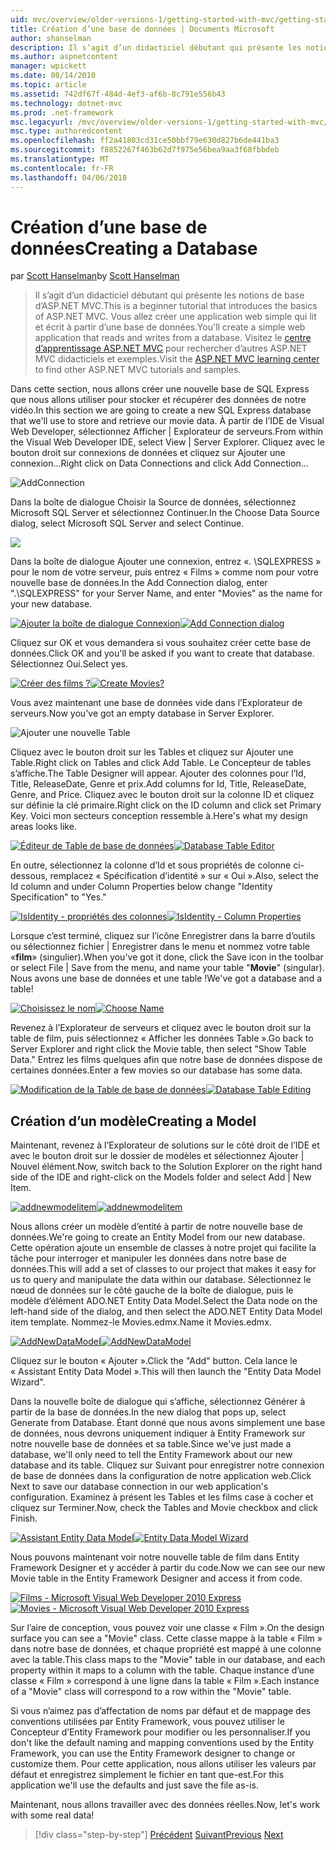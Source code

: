 ```yaml
---
uid: mvc/overview/older-versions-1/getting-started-with-mvc/getting-started-with-mvc-part4
title: Création d’une base de données | Documents Microsoft
author: shanselman
description: Il s’agit d’un didacticiel débutant qui présente les notions de base d’ASP.NET MVC. Créez une application web simple qui lit et écrit à partir d’une base de données.
ms.author: aspnetcontent
manager: wpickett
ms.date: 08/14/2010
ms.topic: article
ms.assetid: 742df67f-484d-4ef3-af6b-8c791e556b43
ms.technology: dotnet-mvc
ms.prod: .net-framework
msc.legacyurl: /mvc/overview/older-versions-1/getting-started-with-mvc/getting-started-with-mvc-part4
msc.type: authoredcontent
ms.openlocfilehash: ff2a41803cd31ce50bbf79e630d827b6de441ba3
ms.sourcegitcommit: f8852267f463b62d7f975e56bea9aa3f68fbbdeb
ms.translationtype: MT
ms.contentlocale: fr-FR
ms.lasthandoff: 04/06/2018
---
```

<a name="creating-a-database"></a><span data-ttu-id="44203-104">Création d’une base de données</span><span class="sxs-lookup"><span data-stu-id="44203-104">Creating a Database</span></span>
====================
<span data-ttu-id="44203-105">par [Scott Hanselman](https://github.com/shanselman)</span><span class="sxs-lookup"><span data-stu-id="44203-105">by [Scott Hanselman](https://github.com/shanselman)</span></span>

> <span data-ttu-id="44203-106">Il s’agit d’un didacticiel débutant qui présente les notions de base d’ASP.NET MVC.</span><span class="sxs-lookup"><span data-stu-id="44203-106">This is a beginner tutorial that introduces the basics of ASP.NET MVC.</span></span> <span data-ttu-id="44203-107">Vous allez créer une application web simple qui lit et écrit à partir d’une base de données.</span><span class="sxs-lookup"><span data-stu-id="44203-107">You'll create a simple web application that reads and writes from a database.</span></span> <span data-ttu-id="44203-108">Visitez le [centre d’apprentissage ASP.NET MVC](../../../index.md) pour rechercher d’autres ASP.NET MVC didacticiels et exemples.</span><span class="sxs-lookup"><span data-stu-id="44203-108">Visit the [ASP.NET MVC learning center](../../../index.md) to find other ASP.NET MVC tutorials and samples.</span></span>


<span data-ttu-id="44203-109">Dans cette section, nous allons créer une nouvelle base de SQL Express que nous allons utiliser pour stocker et récupérer des données de notre vidéo.</span><span class="sxs-lookup"><span data-stu-id="44203-109">In this section we are going to create a new SQL Express database that we'll use to store and retrieve our movie data.</span></span> <span data-ttu-id="44203-110">À partir de l’IDE de Visual Web Developer, sélectionnez Afficher | Explorateur de serveurs.</span><span class="sxs-lookup"><span data-stu-id="44203-110">From within the Visual Web Developer IDE, select View | Server Explorer.</span></span> <span data-ttu-id="44203-111">Cliquez avec le bouton droit sur connexions de données et cliquez sur Ajouter une connexion...</span><span class="sxs-lookup"><span data-stu-id="44203-111">Right click on Data Connections and click Add Connection...</span></span>

![AddConnection](getting-started-with-mvc-part4/_static/image1.png)

<span data-ttu-id="44203-113">Dans la boîte de dialogue Choisir la Source de données, sélectionnez Microsoft SQL Server et sélectionnez Continuer.</span><span class="sxs-lookup"><span data-stu-id="44203-113">In the Choose Data Source dialog, select Microsoft SQL Server and select Continue.</span></span>

![](getting-started-with-mvc-part4/_static/image2.png)

<span data-ttu-id="44203-114">Dans la boîte de dialogue Ajouter une connexion, entrez «. \SQLEXPRESS » pour le nom de votre serveur, puis entrez « Films » comme nom pour votre nouvelle base de données.</span><span class="sxs-lookup"><span data-stu-id="44203-114">In the Add Connection dialog, enter ".\SQLEXPRESS" for your Server Name, and enter "Movies" as the name for your new database.</span></span>

<span data-ttu-id="44203-115">[![Ajouter la boîte de dialogue Connexion](getting-started-with-mvc-part4/_static/image4.png)](getting-started-with-mvc-part4/_static/image3.png)</span><span class="sxs-lookup"><span data-stu-id="44203-115">[![Add Connection dialog](getting-started-with-mvc-part4/_static/image4.png)](getting-started-with-mvc-part4/_static/image3.png)</span></span>

<span data-ttu-id="44203-116">Cliquez sur OK et vous demandera si vous souhaitez créer cette base de données.</span><span class="sxs-lookup"><span data-stu-id="44203-116">Click OK and you'll be asked if you want to create that database.</span></span> <span data-ttu-id="44203-117">Sélectionnez Oui.</span><span class="sxs-lookup"><span data-stu-id="44203-117">Select yes.</span></span>

<span data-ttu-id="44203-118">[![Créer des films ?](getting-started-with-mvc-part4/_static/image6.png)](getting-started-with-mvc-part4/_static/image5.png)</span><span class="sxs-lookup"><span data-stu-id="44203-118">[![Create Movies?](getting-started-with-mvc-part4/_static/image6.png)](getting-started-with-mvc-part4/_static/image5.png)</span></span>

<span data-ttu-id="44203-119">Vous avez maintenant une base de données vide dans l’Explorateur de serveurs.</span><span class="sxs-lookup"><span data-stu-id="44203-119">Now you've got an empty database in Server Explorer.</span></span>

![Ajouter une nouvelle Table](getting-started-with-mvc-part4/_static/image7.png)

<span data-ttu-id="44203-121">Cliquez avec le bouton droit sur les Tables et cliquez sur Ajouter une Table.</span><span class="sxs-lookup"><span data-stu-id="44203-121">Right click on Tables and click Add Table.</span></span> <span data-ttu-id="44203-122">Le Concepteur de tables s’affiche.</span><span class="sxs-lookup"><span data-stu-id="44203-122">The Table Designer will appear.</span></span> <span data-ttu-id="44203-123">Ajouter des colonnes pour l’Id, Title, ReleaseDate, Genre et prix.</span><span class="sxs-lookup"><span data-stu-id="44203-123">Add columns for Id, Title, ReleaseDate, Genre, and Price.</span></span> <span data-ttu-id="44203-124">Cliquez avec le bouton droit sur la colonne ID et cliquez sur définie la clé primaire.</span><span class="sxs-lookup"><span data-stu-id="44203-124">Right click on the ID column and click set Primary Key.</span></span> <span data-ttu-id="44203-125">Voici mon secteurs conception ressemble à.</span><span class="sxs-lookup"><span data-stu-id="44203-125">Here's what my design areas looks like.</span></span>

<span data-ttu-id="44203-126">[![Éditeur de Table de base de données](getting-started-with-mvc-part4/_static/image9.png)](getting-started-with-mvc-part4/_static/image8.png)</span><span class="sxs-lookup"><span data-stu-id="44203-126">[![Database Table Editor](getting-started-with-mvc-part4/_static/image9.png)](getting-started-with-mvc-part4/_static/image8.png)</span></span>

<span data-ttu-id="44203-127">En outre, sélectionnez la colonne d’Id et sous propriétés de colonne ci-dessous, remplacez « Spécification d’identité » sur « Oui ».</span><span class="sxs-lookup"><span data-stu-id="44203-127">Also, select the Id column and under Column Properties below change "Identity Specification" to "Yes."</span></span>

<span data-ttu-id="44203-128">[![IsIdentity - propriétés des colonnes](getting-started-with-mvc-part4/_static/image11.png)](getting-started-with-mvc-part4/_static/image10.png)</span><span class="sxs-lookup"><span data-stu-id="44203-128">[![IsIdentity - Column Properties](getting-started-with-mvc-part4/_static/image11.png)](getting-started-with-mvc-part4/_static/image10.png)</span></span>

<span data-ttu-id="44203-129">Lorsque c’est terminé, cliquez sur l’icône Enregistrer dans la barre d’outils ou sélectionnez fichier | Enregistrer dans le menu et nommez votre table «**film**» (singulier).</span><span class="sxs-lookup"><span data-stu-id="44203-129">When you've got it done, click the Save icon in the toolbar or select File | Save from the menu, and name your table "**Movie**" (singular).</span></span> <span data-ttu-id="44203-130">Nous avons une base de données et une table !</span><span class="sxs-lookup"><span data-stu-id="44203-130">We've got a database and a table!</span></span>

<span data-ttu-id="44203-131">[![Choisissez le nom](getting-started-with-mvc-part4/_static/image13.png)](getting-started-with-mvc-part4/_static/image12.png)</span><span class="sxs-lookup"><span data-stu-id="44203-131">[![Choose Name](getting-started-with-mvc-part4/_static/image13.png)](getting-started-with-mvc-part4/_static/image12.png)</span></span>

<span data-ttu-id="44203-132">Revenez à l’Explorateur de serveurs et cliquez avec le bouton droit sur la table de film, puis sélectionnez « Afficher les données Table ».</span><span class="sxs-lookup"><span data-stu-id="44203-132">Go back to Server Explorer and right click the Movie table, then select "Show Table Data."</span></span> <span data-ttu-id="44203-133">Entrez les films quelques afin que notre base de données dispose de certaines données.</span><span class="sxs-lookup"><span data-stu-id="44203-133">Enter a few movies so our database has some data.</span></span>

<span data-ttu-id="44203-134">[![Modification de la Table de base de données](getting-started-with-mvc-part4/_static/image15.png)](getting-started-with-mvc-part4/_static/image14.png)</span><span class="sxs-lookup"><span data-stu-id="44203-134">[![Database Table Editing](getting-started-with-mvc-part4/_static/image15.png)](getting-started-with-mvc-part4/_static/image14.png)</span></span>

## <a name="creating-a-model"></a><span data-ttu-id="44203-135">Création d’un modèle</span><span class="sxs-lookup"><span data-stu-id="44203-135">Creating a Model</span></span>

<span data-ttu-id="44203-136">Maintenant, revenez à l’Explorateur de solutions sur le côté droit de l’IDE et avec le bouton droit sur le dossier de modèles et sélectionnez Ajouter | Nouvel élément.</span><span class="sxs-lookup"><span data-stu-id="44203-136">Now, switch back to the Solution Explorer on the right hand side of the IDE and right-click on the Models folder and select Add | New Item.</span></span>

<span data-ttu-id="44203-137">[![addnewmodelitem](getting-started-with-mvc-part4/_static/image17.png)](getting-started-with-mvc-part4/_static/image16.png)</span><span class="sxs-lookup"><span data-stu-id="44203-137">[![addnewmodelitem](getting-started-with-mvc-part4/_static/image17.png)](getting-started-with-mvc-part4/_static/image16.png)</span></span>

<span data-ttu-id="44203-138">Nous allons créer un modèle d’entité à partir de notre nouvelle base de données.</span><span class="sxs-lookup"><span data-stu-id="44203-138">We're going to create an Entity Model from our new database.</span></span> <span data-ttu-id="44203-139">Cette opération ajoute un ensemble de classes à notre projet qui facilite la tâche pour interroger et manipuler les données dans notre base de données.</span><span class="sxs-lookup"><span data-stu-id="44203-139">This will add a set of classes to our project that makes it easy for us to query and manipulate the data within our database.</span></span> <span data-ttu-id="44203-140">Sélectionnez le nœud de données sur le côté gauche de la boîte de dialogue, puis le modèle d’élément ADO.NET Entity Data Model.</span><span class="sxs-lookup"><span data-stu-id="44203-140">Select the Data node on the left-hand side of the dialog, and then select the ADO.NET Entity Data Model item template.</span></span> <span data-ttu-id="44203-141">Nommez-le Movies.edmx.</span><span class="sxs-lookup"><span data-stu-id="44203-141">Name it Movies.edmx.</span></span>

<span data-ttu-id="44203-142">[![AddNewDataModel](getting-started-with-mvc-part4/_static/image19.png)](getting-started-with-mvc-part4/_static/image18.png)</span><span class="sxs-lookup"><span data-stu-id="44203-142">[![AddNewDataModel](getting-started-with-mvc-part4/_static/image19.png)](getting-started-with-mvc-part4/_static/image18.png)</span></span>

<span data-ttu-id="44203-143">Cliquez sur le bouton « Ajouter ».</span><span class="sxs-lookup"><span data-stu-id="44203-143">Click the "Add" button.</span></span> <span data-ttu-id="44203-144">Cela lance le « Assistant Entity Data Model ».</span><span class="sxs-lookup"><span data-stu-id="44203-144">This will then launch the "Entity Data Model Wizard".</span></span>

<span data-ttu-id="44203-145">Dans la nouvelle boîte de dialogue qui s’affiche, sélectionnez Générer à partir de la base de données.</span><span class="sxs-lookup"><span data-stu-id="44203-145">In the new dialog that pops up, select Generate from Database.</span></span> <span data-ttu-id="44203-146">Étant donné que nous avons simplement une base de données, nous devrons uniquement indiquer à Entity Framework sur notre nouvelle base de données et sa table.</span><span class="sxs-lookup"><span data-stu-id="44203-146">Since we've just made a database, we'll only need to tell the Entity Framework about our new database and its table.</span></span> <span data-ttu-id="44203-147">Cliquez sur Suivant pour enregistrer notre connexion de base de données dans la configuration de notre application web.</span><span class="sxs-lookup"><span data-stu-id="44203-147">Click Next to save our database connection in our web application's configuration.</span></span> <span data-ttu-id="44203-148">Examinez à présent les Tables et les films case à cocher et cliquez sur Terminer.</span><span class="sxs-lookup"><span data-stu-id="44203-148">Now, check the Tables and Movie checkbox and click Finish.</span></span>

<span data-ttu-id="44203-149">[![Assistant Entity Data Model](getting-started-with-mvc-part4/_static/image21.png)](getting-started-with-mvc-part4/_static/image20.png)</span><span class="sxs-lookup"><span data-stu-id="44203-149">[![Entity Data Model Wizard](getting-started-with-mvc-part4/_static/image21.png)](getting-started-with-mvc-part4/_static/image20.png)</span></span>

<span data-ttu-id="44203-150">Nous pouvons maintenant voir notre nouvelle table de film dans Entity Framework Designer et y accéder à partir du code.</span><span class="sxs-lookup"><span data-stu-id="44203-150">Now we can see our new Movie table in the Entity Framework Designer and access it from code.</span></span>

<span data-ttu-id="44203-151">[![Films - Microsoft Visual Web Developer 2010 Express](getting-started-with-mvc-part4/_static/image23.png)](getting-started-with-mvc-part4/_static/image22.png)</span><span class="sxs-lookup"><span data-stu-id="44203-151">[![Movies - Microsoft Visual Web Developer 2010 Express](getting-started-with-mvc-part4/_static/image23.png)](getting-started-with-mvc-part4/_static/image22.png)</span></span>

<span data-ttu-id="44203-152">Sur l’aire de conception, vous pouvez voir une classe « Film ».</span><span class="sxs-lookup"><span data-stu-id="44203-152">On the design surface you can see a "Movie" class.</span></span> <span data-ttu-id="44203-153">Cette classe mappe à la table « Film » dans notre base de données, et chaque propriété est mappé à une colonne avec la table.</span><span class="sxs-lookup"><span data-stu-id="44203-153">This class maps to the "Movie" table in our database, and each property within it maps to a column with the table.</span></span> <span data-ttu-id="44203-154">Chaque instance d’une classe « Film » correspond à une ligne dans la table « Film ».</span><span class="sxs-lookup"><span data-stu-id="44203-154">Each instance of a "Movie" class will correspond to a row within the "Movie" table.</span></span>

<span data-ttu-id="44203-155">Si vous n’aimez pas d’affectation de noms par défaut et de mappage des conventions utilisées par Entity Framework, vous pouvez utiliser le Concepteur d’Entity Framework pour modifier ou les personnaliser.</span><span class="sxs-lookup"><span data-stu-id="44203-155">If you don't like the default naming and mapping conventions used by the Entity Framework, you can use the Entity Framework designer to change or customize them.</span></span> <span data-ttu-id="44203-156">Pour cette application, nous allons utiliser les valeurs par défaut et enregistrez simplement le fichier en tant que-est.</span><span class="sxs-lookup"><span data-stu-id="44203-156">For this application we'll use the defaults and just save the file as-is.</span></span>

<span data-ttu-id="44203-157">Maintenant, nous allons travailler avec des données réelles.</span><span class="sxs-lookup"><span data-stu-id="44203-157">Now, let's work with some real data!</span></span>

> [!div class="step-by-step"]
> <span data-ttu-id="44203-158">[Précédent](getting-started-with-mvc-part3.md)
> [Suivant](getting-started-with-mvc-part5.md)</span><span class="sxs-lookup"><span data-stu-id="44203-158">[Previous](getting-started-with-mvc-part3.md)
[Next](getting-started-with-mvc-part5.md)</span></span>
